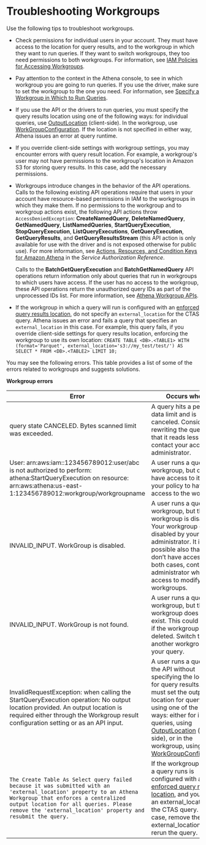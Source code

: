# Troubleshooting Workgroups<a name="workgroups-troubleshooting"></a>

Use the following tips to troubleshoot workgroups\.
+ Check permissions for individual users in your account\. They must have access to the location for query results, and to the workgroup in which they want to run queries\. If they want to switch workgroups, they too need permissions to both workgroups\. For information, see [IAM Policies for Accessing Workgroups](workgroups-iam-policy.md)\.
+ Pay attention to the context in the Athena console, to see in which workgroup you are going to run queries\. If you use the driver, make sure to set the workgroup to the one you need\. For information, see [Specify a Workgroup in Which to Run Queries](workgroups-create-update-delete.md#specify-wkgroup-to-athena-in-which-to-run-queries)\.
+ If you use the API or the drivers to run queries, you must specify the query results location using one of the following ways: for individual queries, use [OutputLocation](https://docs.aws.amazon.com/athena/latest/APIReference/API_ResultConfiguration.html#athena-Type-ResultConfiguration-OutputLocation) \(client\-side\)\. In the workgroup, use [WorkGroupConfiguration](https://docs.aws.amazon.com/athena/latest/APIReference/API_WorkGroupConfiguration.html)\. If the location is not specified in either way, Athena issues an error at query runtime\.
+ If you override client\-side settings with workgroup settings, you may encounter errors with query result location\. For example, a workgroup's user may not have permissions to the workgroup's location in Amazon S3 for storing query results\. In this case, add the necessary permissions\.
+ Workgroups introduce changes in the behavior of the API operations\. Calls to the following existing API operations require that users in your account have resource\-based permissions in IAM to the workgroups in which they make them\. If no permissions to the workgroup and to workgroup actions exist, the following API actions throw `AccessDeniedException`: **CreateNamedQuery**, **DeleteNamedQuery**, **GetNamedQuery**, **ListNamedQueries**, **StartQueryExecution**, **StopQueryExecution**, **ListQueryExecutions**, **GetQueryExecution**, **GetQueryResults**, and **GetQueryResultsStream** \(this API action is only available for use with the driver and is not exposed otherwise for public use\)\. For more information, see [Actions, Resources, and Condition Keys for Amazon Athena](https://docs.aws.amazon.com/service-authorization/latest/reference/list_amazonathena.html) in the *Service Authorization Reference*\.

  Calls to the **BatchGetQueryExecution** and **BatchGetNamedQuery** API operations return information only about queries that run in workgroups to which users have access\. If the user has no access to the workgroup, these API operations return the unauthorized query IDs as part of the unprocessed IDs list\. For more information, see [ Athena Workgroup APIs](workgroups-api-list.md)\.
+ If the workgroup in which a query will run is configured with an [enforced query results location](workgroups-settings-override.md), do not specify an `external_location` for the CTAS query\. Athena issues an error and fails a query that specifies an `external_location` in this case\. For example, this query fails, if you override client\-side settings for query results location, enforcing the workgroup to use its own location: `CREATE TABLE <DB>.<TABLE1> WITH (format='Parquet', external_location='s3://my_test/test/') AS SELECT * FROM <DB>.<TABLE2> LIMIT 10;`

You may see the following errors\. This table provides a list of some of the errors related to workgroups and suggests solutions\.


**Workgroup errors**  

| Error | Occurs when\.\.\. | 
| --- | --- | 
|  query state CANCELED\. Bytes scanned limit was exceeded\.  | A query hits a per\-query data limit and is canceled\. Consider rewriting the query so that it reads less data, or contact your account administrator\. | 
|  User: arn:aws:iam::123456789012:user/abc is not authorized to perform: athena:StartQueryExecution on resource: arn:aws:athena:us\-east\-1:123456789012:workgroup/workgroupname   | A user runs a query in a workgroup, but does not have access to it\. Update your policy to have access to the workgroup\.  | 
|  INVALID\_INPUT\. WorkGroup <name> is disabled\.  | A user runs a query in a workgroup, but the workgroup is disabled\. Your workgroup could be disabled by your administrator\. It is possible also that you don’t have access to it\. In both cases, contact an administrator who has access to modify workgroups\. | 
|  INVALID\_INPUT\. WorkGroup <name> is not found\.  | A user runs a query in a workgroup, but the workgroup does not exist\. This could happen if the workgroup was deleted\. Switch to another workgroup to run your query\. | 
|  InvalidRequestException: when calling the StartQueryExecution operation: No output location provided\. An output location is required either through the Workgroup result configuration setting or as an API input\.  |  A user runs a query with the API without specifying the location for query results\. You must set the output location for query results using one of the two ways: either for individual queries, using [OutputLocation](https://docs.aws.amazon.com/athena/latest/APIReference/API_ResultConfiguration.html#athena-Type-ResultConfiguration-OutputLocation) \(client\-side\), or in the workgroup, using [WorkGroupConfiguration](https://docs.aws.amazon.com/athena/latest/APIReference/API_WorkGroupConfiguration.html)\.  | 
|   `The Create Table As Select query failed because it was submitted with an 'external_location' property to an Athena Workgroup that enforces a centralized output location for all queries. Please remove the 'external_location' property and resubmit the query.`   | If the workgroup in which a query runs is configured with an [enforced query results location](workgroups-settings-override.md), and you specify an external\_location for the CTAS query\. In this case, remove the external\_location and rerun the query\. | 